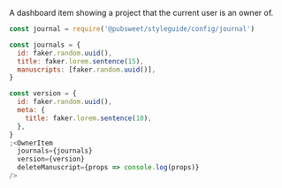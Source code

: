 A dashboard item showing a project that the current user is an owner of.

```js
const journal = require('@pubsweet/styleguide/config/journal')

const journals = {
  id: faker.random.uuid(),
  title: faker.lorem.sentence(15),
  manuscripts: [faker.random.uuid()],
}

const version = {
  id: faker.random.uuid(),
  meta: {
    title: faker.lorem.sentence(10),
  },
}
;<OwnerItem
  journals={journals}
  version={version}
  deleteManuscript={props => console.log(props)}
/>
```
